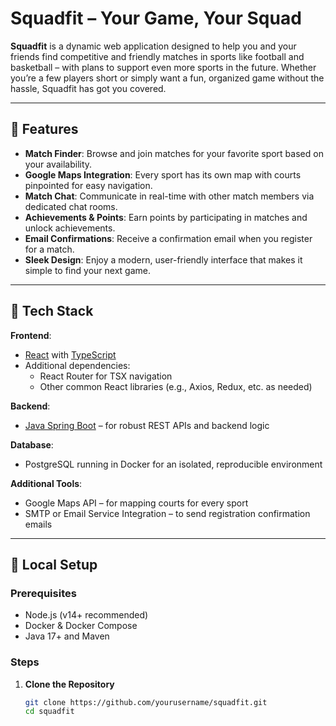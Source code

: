 # Squadfit – Your Game, Your Squad

**Squadfit** is a dynamic web application designed to help you and your friends find competitive and friendly matches in sports like football and basketball – with plans to support even more sports in the future. Whether you’re a few players short or simply want a fun, organized game without the hassle, Squadfit has got you covered.

---

## 🚀 Features

- **Match Finder**: Browse and join matches for your favorite sport based on your availability.
- **Google Maps Integration**: Every sport has its own map with courts pinpointed for easy navigation.
- **Match Chat**: Communicate in real-time with other match members via dedicated chat rooms.
- **Achievements & Points**: Earn points by participating in matches and unlock achievements.
- **Email Confirmations**: Receive a confirmation email when you register for a match.
- **Sleek Design**: Enjoy a modern, user-friendly interface that makes it simple to find your next game.

---

## 🧱 Tech Stack

**Frontend**:  
- [React](https://reactjs.org/) with [TypeScript](https://www.typescriptlang.org/)
- Additional dependencies:
  - React Router for TSX navigation
  - Other common React libraries (e.g., Axios, Redux, etc. as needed)

**Backend**:  
- [Java Spring Boot](https://spring.io/projects/spring-boot) – for robust REST APIs and backend logic

**Database**:  
- PostgreSQL running in Docker for an isolated, reproducible environment

**Additional Tools**:  
- Google Maps API – for mapping courts for every sport
- SMTP or Email Service Integration – to send registration confirmation emails

---

## 🐳 Local Setup

### Prerequisites
- Node.js (v14+ recommended)
- Docker & Docker Compose
- Java 17+ and Maven

### Steps

1. **Clone the Repository**

   ```bash
   git clone https://github.com/yourusername/squadfit.git
   cd squadfit
